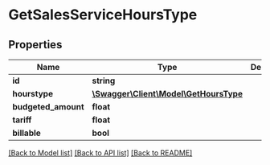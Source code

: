 # GetSalesServiceHoursType

## Properties

 Name                | Type                                                      | Description | Notes      
---------------------|-----------------------------------------------------------|-------------|------------
 **id**              | **string**                                                |             | [optional] 
 **hourstype**       | [**\Swagger\Client\Model\GetHoursType**](GetHoursType.md) |             | [optional] 
 **budgeted_amount** | **float**                                                 |             | [optional] 
 **tariff**          | **float**                                                 |             | [optional] 
 **billable**        | **bool**                                                  |             | [optional] 

[[Back to Model list]](../../README.md#documentation-for-models) [[Back to API list]](../../README.md#documentation-for-api-endpoints) [[Back to README]](../../README.md)


